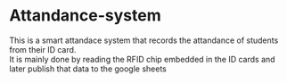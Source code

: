 # Attandance-system
This is a smart attandace system that records the attandance of students from their ID card.<br>
It is mainly done by reading the RFID chip embedded in the ID cards and later publish that data to the google sheets
